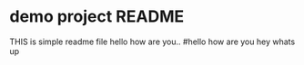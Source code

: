 # demo project README 
THIS is simple readme file
hello how are you..
#hello how are you
hey whats up

